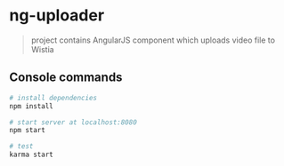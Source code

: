 # ng-uploader

> project contains AngularJS component which uploads video file to Wistia

## Console commands

``` bash
# install dependencies
npm install

# start server at localhost:8080
npm start

# test
karma start
```
